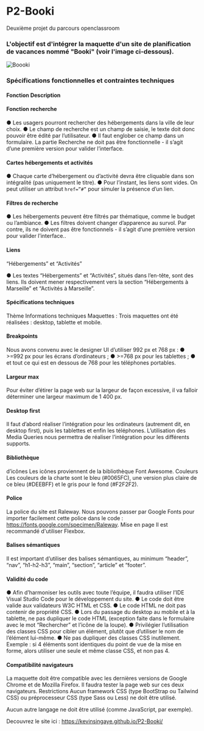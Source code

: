 # P2-Booki


Deuxième projet du parcours openclassroom

### L'objectif est d'intégrer la maquette d'un site de planification de vacances nommé "Booki" (voir l'image ci-dessous).

![Boooki](https://user-images.githubusercontent.com/75949789/205314712-7cbf5209-69cb-4c35-823a-9409f9efa104.png)

### Spécifications fonctionnelles et contraintes techniques

#### Fonction Description
#### Fonction recherche

● Les usagers pourront rechercher des hébergements dans la ville de leur choix.
● Le champ de recherche est un champ de saisie, le texte doit donc pouvoir être
édité par l’utilisateur.
● Il faut englober ce champ dans un formulaire. La partie Recherche ne doit pas
être fonctionnelle - il s’agit d’une première version pour valider l’interface.

#### Cartes hébergements et activités

● Chaque carte d’hébergement ou d’activité devra être cliquable dans son
intégralité (pas uniquement le titre).
● Pour l’instant, les liens sont vides. On peut utiliser un attribut `href=”#”` pour
simuler la présence d’un lien.

#### Filtres de recherche

● Les hébergements peuvent être filtrés par thématique, comme le budget ou
l’ambiance.
● Les filtres doivent changer d’apparence au survol. Par contre, ils ne doivent pas
être fonctionnels - il s’agit d’une première version pour valider l’interface..

#### Liens
“Hébergements” et “Activités”

● Les textes “Hébergements” et “Activités”, situés dans l’en-tête, sont des liens. Ils
doivent mener respectivement vers la section “Hébergements à Marseille” et
“Activités à Marseille”.

#### Spécifications techniques
Thème Informations techniques
Maquettes : Trois maquettes ont été réalisées : desktop, tablette et mobile.

#### Breakpoints

Nous avons convenu avec le designer UI d’utiliser 992 px et 768 px :
● >=992 px pour les écrans d’ordinateurs ;
● >=768 px pour les tablettes ;
● et tout ce qui est en dessous de 768 pour les téléphones portables.

#### Largeur max
Pour éviter d’étirer la page web sur la largeur de façon excessive, il va falloir déterminer
une largeur maximum de 1 400 px.

#### Desktop first
Il faut d’abord réaliser l’intégration pour les ordinateurs (autrement dit, en desktop first),
puis les tablettes et enfin les téléphones. L’utilisation des Media Queries nous permettra
de réaliser l’intégration pour les différents supports.

#### Bibliothèque
d’icônes
Les icônes proviennent de la bibliothèque Font Awesome.
Couleurs
Les couleurs de la charte sont le bleu (#0065FC), une version plus claire de ce bleu
(#DEEBFF) et le gris pour le fond (#F2F2F2).

#### Police
La police du site est Raleway. Nous pouvons passer par Google Fonts pour importer
facilement cette police dans le code : https://fonts.google.com/specimen/Raleway.
Mise en page Il est recommandé d'utiliser Flexbox.
#### Balises sémantiques
Il est important d’utiliser des balises sémantiques, au minimum “header”, “nav”,
“h1-h2-h3”, “main”, “section”, “article” et “footer”.

#### Validité du code

● Afin d’harmoniser les outils avec toute l’équipe, il faudra utiliser l’IDE Visual Studio
Code pour le développement du site.
● Le code doit être valide aux validateurs W3C HTML et CSS.
● Le code HTML ne doit pas contenir de propriété CSS.
● Lors du passage du desktop au mobile et à la tablette, ne pas dupliquer le code
HTML (exception faite dans le formulaire avec le mot “Rechercher” et l’icône de la
loupe).
● Privilégier l’utilisation des classes CSS pour cibler un élément, plutôt que d’utiliser
le nom de l’élément lui-même.
● Ne pas dupliquer des classes CSS inutilement. Exemple : si 4 éléments sont
identiques du point de vue de la mise en forme, alors utiliser une seule et même
classe CSS, et non pas 4.
#### Compatibilité navigateurs

La maquette doit être compatible avec les dernières versions de Google Chrome et de
Mozilla Firefox. Il faudra tester la page web sur ces deux navigateurs.
Restrictions
Aucun framework CSS (type BootStrap ou Tailwind CSS) ou préprocesseur CSS (type Sass
ou Less) ne doit être utilisé.

Aucun autre langage ne doit être utilisé (comme JavaScript, par exemple).



Decouvrez le site ici : https://kevinsingaye.github.io/P2-Booki/

